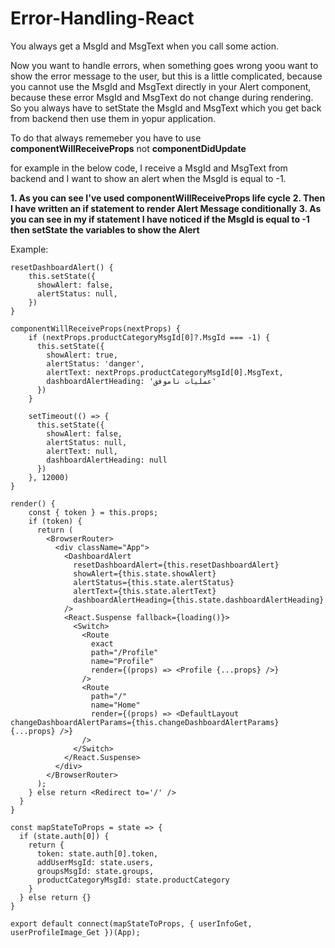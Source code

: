 # Error-Handling-React

You always get a MsgId and MsgText when you call some action.

Now you want to handle errors, when something goes wrong yoou want to show the error message to the user, but this is a little complicated, because you cannot use the MsgId and MsgText directly in your Alert component, because these error MsgId and MsgText do not change during rendering. So you always have to setState the MsgId and MsgText which you get back from backend then use them in yopur application.

To do that always rememeber you have to use **componentWillReceiveProps** not **componentDidUpdate**

for example in the below code, I receive a MsgId and MsgText from backend and I want to show an alert when the MsgId is equal to -1.

**1. As you can see I've used componentWillReceiveProps life cycle**
**2. Then I have written an if statement to render Alert Message conditionally**
**3. As you can see in my if statement I have noticed if the MsgId is equal to -1 then setState the variables to show the Alert**

Example:

```
resetDashboardAlert() {
    this.setState({
      showAlert: false,
      alertStatus: null,
    })
}
 
componentWillReceiveProps(nextProps) {
    if (nextProps.productCategoryMsgId[0]?.MsgId === -1) {
      this.setState({
        showAlert: true,
        alertStatus: 'danger',
        alertText: nextProps.productCategoryMsgId[0].MsgText,
        dashboardAlertHeading: 'عملیات ناموفق'
      })
    }

    setTimeout(() => {
      this.setState({
        showAlert: false,
        alertStatus: null,
        alertText: null,
        dashboardAlertHeading: null
      })
    }, 12000)
}

render() {
    const { token } = this.props;
    if (token) {
      return (
        <BrowserRouter>
          <div className="App">
            <DashboardAlert
              resetDashboardAlert={this.resetDashboardAlert}
              showAlert={this.state.showAlert}
              alertStatus={this.state.alertStatus}
              alertText={this.state.alertText}
              dashboardAlertHeading={this.state.dashboardAlertHeading}
            />
            <React.Suspense fallback={loading()}>
              <Switch>
                <Route
                  exact
                  path="/Profile"
                  name="Profile"
                  render={(props) => <Profile {...props} />}
                />
                <Route
                  path="/"
                  name="Home"
                  render={(props) => <DefaultLayout changeDashboardAlertParams={this.changeDashboardAlertParams} {...props} />}
                />
              </Switch>
            </React.Suspense>
          </div>
        </BrowserRouter>
      );
    } else return <Redirect to='/' />
  }
}

const mapStateToProps = state => {
  if (state.auth[0]) {
    return {
      token: state.auth[0].token,
      addUserMsgId: state.users,
      groupsMsgId: state.groups,
      productCategoryMsgId: state.productCategory
    }
  } else return {}
}

export default connect(mapStateToProps, { userInfoGet, userProfileImage_Get })(App);
```

